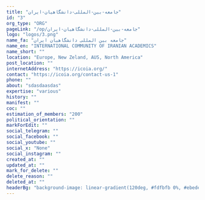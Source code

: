 ```yaml
---
title: "جامعه-بین-المللی-دانشگاهیان-ایران"
id: "3"
org_type: "ORG"
pageLink: "/op/جامعه-بین-المللی-دانشگاهیان-ایران"
logo: "logos/3.png"
name_fa: "جامعه بین المللی دانشگاهیان ایران"
name_en: "INTERNATIONAL COMMUNITY OF IRANIAN ACADEMICS"
name_short: ""
location: "Europe, New Zeland, AUS, North America"
post_location: ""
internetAddress: "https://icoia.org/"
contact: "https://icoia.org/contact-us-1"
phone: ""
about: "sdasdaasdas"
expertise: "various"
history: ""
manifest: ""
coc: ""
estimation_of_members: "200"
political_orientation: ""
markForEdit: ""
social_telegram: ""
social_facebook: ""
social_youtube: ""
social_x: "None"
social_instagram: ""
created_at: ""
updated_at: ""
mark_for_delete: ""
delete_reason: ""
deleted_at: ""
headerBg: "background-image: linear-gradient(120deg, #fdfbfb 0%, #ebedee 100%);"
---
```


